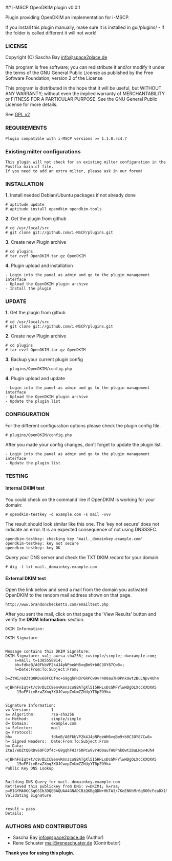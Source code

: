 ## i-MSCP OpenDKIM plugin v0.0.1

Plugin providing OpenDKIM an implementation for i-MSCP.

If you install this plugin manually, make sure it is installed in
gui/plugins/ - if the folder is called different it will not work!

### LICENSE

Copyright (C) Sascha Bay <info@space2place.de>

This program is free software; you can redistribute it and/or modify
it under the terms of the GNU General Public License as published by
the Free Software Foundation; version 2 of the License

This program is distributed in the hope that it will be useful,
but WITHOUT ANY WARRANTY; without even the implied warranty of
MERCHANTABILITY or FITNESS FOR A PARTICULAR PURPOSE.  See the
GNU General Public License for more details.

See [GPL v2](http://www.gnu.org/licenses/gpl-2.0.html "GPL v2")

### REQUIREMENTS

	Plugin compatible with i-MSCP versions >= 1.1.0.rc4.7
	
### Existing milter configurations

	This plugin will not check for an existing milter configuration in the Postfix main.cf file.
	If you need to add an extra milter, please ask in our forum!
	
### INSTALLATION

**1.** Install needed Debian/Ubuntu packages if not already done

	# aptitude update
	# aptitude install opendkim opendkim-tools
	
**2.** Get the plugin from github

	# cd /usr/local/src
	# git clone git://github.com/i-MSCP/plugins.git

**3.** Create new Plugin archive

	# cd plugins
	# tar cvzf OpenDKIM.tar.gz OpenDKIM
	
**4.** Plugin upload and installation

	- Login into the panel as admin and go to the plugin management interface
	- Upload the OpenDKIM plugin archive
	- Install the plugin
	
### UPDATE

**1.** Get the plugin from github

	# cd /usr/local/src
	# git clone git://github.com/i-MSCP/plugins.git

**2.** Create new Plugin archive

	# cd plugins
	# tar cvzf OpenDKIM.tar.gz OpenDKIM

**3.** Backup your current plugin config

	- plugins/OpenDKIM/config.php
	
**4.** Plugin upload and update

	- Login into the panel as admin and go to the plugin management interface
	- Upload the OpenDKIM plugin archive
	- Update the plugin list
	
### CONFIGURATION

For the different configuration options please check the plugin config file.

	# plugins/OpenDKIM/config.php
	
After you made your config changes, don't forget to update the plugin list.

	- Login into the panel as admin and go to the plugin management interface
	- Update the plugin list

### TESTING

#### Internal DKIM test

You could check on the command line if OpenDKIM is working for your domain:
	
	# opendkim-testkey -d example.com -s mail -vvv
	
The result should look similar like this one. The 'key not secure' does not indicate an error. It is an expected consequence of not using DNSSSEC.

	opendkim-testkey: checking key 'mail._domainkey.example.com'
	opendkim-testkey: key not secure
	opendkim-testkey: key OK
	
Query your DNS server and check the TXT DKIM record for your domain.
	
	# dig -t txt mail._domainkey.example.com

#### External DKIM test

Open the link below and send a mail from the domain you activated OpenDKIM to the random mail address shown on that page.

	http://www.brandonchecketts.com/emailtest.php
	
After you sent the mail, click on that page the 'View Results' button and verify the **DKIM Information:** section.

	DKIM Information:

	DKIM Signature


	Message contains this DKIM Signature:
	DKIM-Signature: v=1; a=rsa-sha256; c=simple/simple; d=example.com;
		s=mail; t=1385558914;
		bh=fdkeB/A0FkbVP2k4J4pNPoeWH6vqBm9+b0C3OY87Cw8=;
		h=Date:From:To:Subject:From;
		b=ZtWi/eDZtQ0RDv60FCDf4c+G9gqhFH3r6RPCw9vr400auTH0PnkOwt2BuLNpv4Uh4
		 wjBHhFnIqt+t/c9/DLCC8envKmnzco8BATgXl5I5HHLxDcGMFYlwHDgOLXcCKXOXA5
		 15oFPlimBrwZXnq3XOJCwopZmUmZZhUyYT8pZO9k=


	Signature Information:
	v= Version:         1
	a= Algorithm:       rsa-sha256
	c= Method:          simple/simple
	d= Domain:          example.com
	s= Selector:        mail
	q= Protocol:        
	bh=                 fdkeB/A0FkbVP2k4J4pNPoeWH6vqBm9+b0C3OY87Cw8=
	h= Signed Headers:  Date:From:To:Subject:From
	b= Data:            ZtWi/eDZtQ0RDv60FCDf4c+G9gqhFH3r6RPCw9vr400auTH0PnkOwt2BuLNpv4Uh4
		 wjBHhFnIqt+t/c9/DLCC8envKmnzco8BATgXl5I5HHLxDcGMFYlwHDgOLXcCKXOXA5
		 15oFPlimBrwZXnq3XOJCwopZmUmZZhUyYT8pZO9k=
	Public Key DNS Lookup


	Building DNS Query for mail._domainkey.example.com
	Retrieved this publickey from DNS: v=DKIM1; k=rsa; p=MIGfMA0GCSqGSIb3DQEBAQUAA4GNADCBiQKBgQDN+HbTA3/7KoENKhMr6qRO0cFeaDX1NSD5Xe7zkGhkvOnajIrhycu0XyxzHLTTSbFLq9juJmUbPmP9OVj44o0p/NqoLQ9oWjfkcM+7nq+S4QYGoM7h+SMcxjFm05mo0LdessYi/Sw5z6x87nMkLD/wQViDvctss4srrPTr/hqD+wIDAQAB
	Validating Signature


	result = pass
	Details:  

### AUTHORS AND CONTRIBUTORS

 - Sascha Bay <info@space2place.de> (Author)
 - Rene Schuster <mail@reneschuster.de> (Contributor)

**Thank you for using this plugin.**
